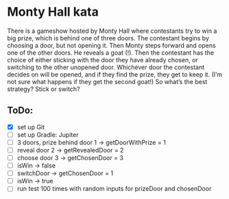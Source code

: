 # Monty Hall kata

There is a gameshow hosted by Monty Hall where contestants try to win a big prize, which is behind one of three doors. The contestant begins by choosing a door, but not opening it. Then Monty steps forward and opens one of the other doors. He reveals a goat (!). Then the contestant has the choice of either sticking with the door they have already chosen, or switching to the other unopened door. Whichever door the contestant decides on will be opened, and if they find the prize, they get to keep it. (I’m not sure what happens if they get the second goat!) So what’s the best strategy? Stick or switch?

## ToDo:
- [x] set up Git
- [ ] set up Gradle: Jupiter
- [ ] 3 doors, prize behind door 1 -> getDoorWithPrize = 1
- [ ] reveal door 2 -> getRevealedDoor = 2
- [ ] choose door 3 -> getChosenDoor = 3
- [ ] isWin -> false
- [ ] switchDoor -> getChosenDoor = 1
- [ ] isWin -> true
- [ ] run test 100 times with random inputs for prizeDoor and chosenDoor
